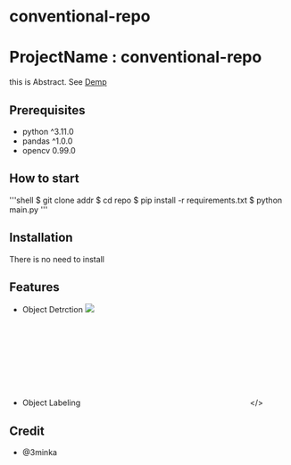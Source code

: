 # conventional-repo
# ProjectName : conventional-repo
this is Abstract. See [Demp](https://www.google.com)

## Prerequisites
- python ^3.11.0
- pandas ^1.0.0
- opencv 0.99.0

## How to start
'''shell
$ git clone addr
$ cd repo
$ pip install -r requirements.txt
$ python main.py
'''

## Installation
There is no need to install
## Features
- Object Detrction
![](https://sample.gif)

- Object Labeling
<embed src></>

## Credit
- @3minka

